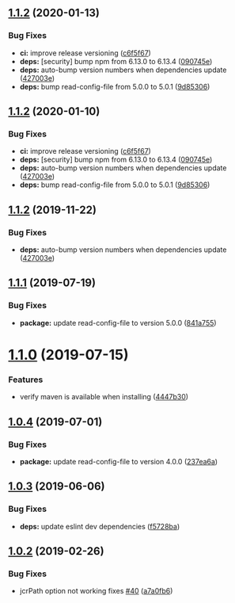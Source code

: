 ## [1.1.2](https://github.com/amclin/aem-packager/compare/v1.1.1...v1.1.2) (2020-01-13)


### Bug Fixes

* **ci:** improve release versioning ([c6f5f67](https://github.com/amclin/aem-packager/commit/c6f5f67546f8c8d3b560eb6ce7e38e003c382717))
* **deps:** [security] bump npm from 6.13.0 to 6.13.4 ([090745e](https://github.com/amclin/aem-packager/commit/090745ea12275d93bfd5bba2a2e6037ffd4b23a3))
* **deps:** auto-bump version numbers when dependencies update ([427003e](https://github.com/amclin/aem-packager/commit/427003e6160c610d47ef9bc56c7cc139dbc74b50))
* **deps:** bump read-config-file from 5.0.0 to 5.0.1 ([9d85306](https://github.com/amclin/aem-packager/commit/9d853062954b23e9959657ac48fb27d775f1bdb9))

## [1.1.2](https://github.com/amclin/aem-packager/compare/v1.1.1...v1.1.2) (2020-01-10)


### Bug Fixes

* **ci:** improve release versioning ([c6f5f67](https://github.com/amclin/aem-packager/commit/c6f5f67546f8c8d3b560eb6ce7e38e003c382717))
* **deps:** [security] bump npm from 6.13.0 to 6.13.4 ([090745e](https://github.com/amclin/aem-packager/commit/090745ea12275d93bfd5bba2a2e6037ffd4b23a3))
* **deps:** auto-bump version numbers when dependencies update ([427003e](https://github.com/amclin/aem-packager/commit/427003e6160c610d47ef9bc56c7cc139dbc74b50))
* **deps:** bump read-config-file from 5.0.0 to 5.0.1 ([9d85306](https://github.com/amclin/aem-packager/commit/9d853062954b23e9959657ac48fb27d775f1bdb9))

## [1.1.2](https://github.com/amclin/aem-packager/compare/v1.1.1...v1.1.2) (2019-11-22)


### Bug Fixes

* **deps:** auto-bump version numbers when dependencies update ([427003e](https://github.com/amclin/aem-packager/commit/427003e6160c610d47ef9bc56c7cc139dbc74b50))

## [1.1.1](https://github.com/amclin/aem-packager/compare/v1.1.0...v1.1.1) (2019-07-19)


### Bug Fixes

* **package:** update read-config-file to version 5.0.0 ([841a755](https://github.com/amclin/aem-packager/commit/841a755))

# [1.1.0](https://github.com/amclin/aem-packager/compare/v1.0.4...v1.1.0) (2019-07-15)


### Features

* verify maven is available when installing ([4447b30](https://github.com/amclin/aem-packager/commit/4447b30))

## [1.0.4](https://github.com/amclin/aem-packager/compare/v1.0.3...v1.0.4) (2019-07-01)


### Bug Fixes

* **package:** update read-config-file to version 4.0.0 ([237ea6a](https://github.com/amclin/aem-packager/commit/237ea6a))

## [1.0.3](https://github.com/amclin/aem-packager/compare/v1.0.2...v1.0.3) (2019-06-06)


### Bug Fixes

* **deps:** update eslint dev dependencies ([f5728ba](https://github.com/amclin/aem-packager/commit/f5728ba))

## [1.0.2](https://github.com/amclin/aem-packager/compare/v1.0.1...v1.0.2) (2019-02-26)


### Bug Fixes

* jcrPath option not working fixes [#40](https://github.com/amclin/aem-packager/issues/40) ([a7a0fb6](https://github.com/amclin/aem-packager/commit/a7a0fb6))
